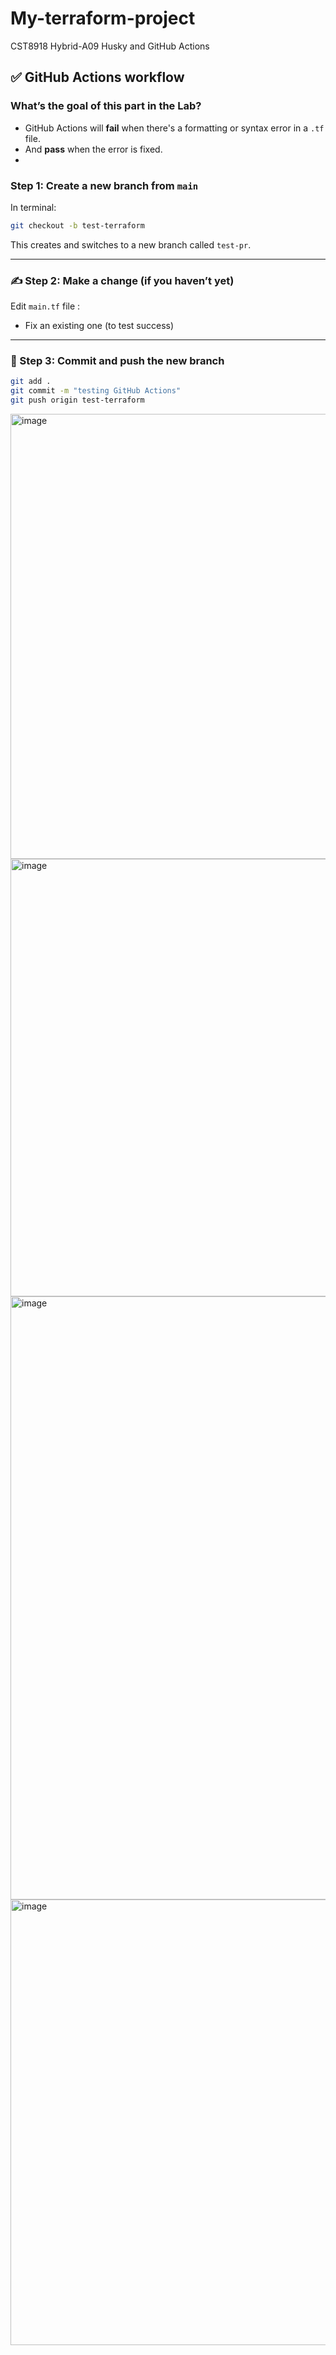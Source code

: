# My-terraform-project
CST8918 Hybrid-A09 Husky and GitHub Actions

## ✅ GitHub Actions workflow
### What’s the goal of this part in the Lab?
- GitHub Actions will **fail** when there's a formatting or syntax error in a `.tf` file.
- And **pass** when the error is fixed.
- 
### Step 1: Create a new branch from `main`
In terminal:

```bash
git checkout -b test-terraform
````
This creates and switches to a new branch called `test-pr`.

---
### ✍️ Step 2: Make a change (if you haven’t yet)
Edit `main.tf` file :

* Fix an existing one (to test success)
---

### 💾 Step 3: Commit and push the new branch
```bash
git add .
git commit -m "testing GitHub Actions"
git push origin test-terraform
```
<img width="712" alt="image" src="https://github.com/user-attachments/assets/a334a6b5-ebd8-4325-8ec1-20cc84901c82" />

<img width="700" alt="image" src="https://github.com/user-attachments/assets/fff530e0-5172-4d35-a648-2cbac42b21ac" />


<img width="965" alt="image" src="https://github.com/user-attachments/assets/07d45387-161f-4d30-a5a4-255d68efad7e" />

<img width="713" alt="image" src="https://github.com/user-attachments/assets/ad6d2c27-d79a-4dfe-8180-ae5135c129ad" />




